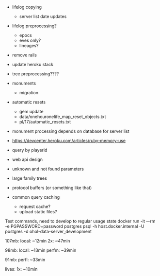 - lifelog copying
  - server list date updates
- lifelog preprocessing?
  - epocs
  - eves only?
  - lineages?
- remove rails
- update heroku stack
- tree preprocessing????

- monuments
  - migration
- automatic resets
  - gem update
  - data/onehouronelife_map_reset_objects.txt
  - pl/17/automatic_resets.txt
- monument processing depends on database for server list
- https://devcenter.heroku.com/articles/ruby-memory-use
- query by playerid
- web api design
- unknown and not found parameters
- large family trees
- protocol buffers (or something like that)
- common query caching
  - request cache?
  - upload static files?

Test commands, need to develop to regular usage state
docker run -it --rm -e PGPASSWORD=password postgres psql -h host.docker.internal -U postgres -d ohol-data-server_development

107mb:
local: ~12min
2x: ~47min

98mb:
local: ~13min
perfm: ~39min

91mb:
perfl: ~33min

lives:
1x: ~10min
